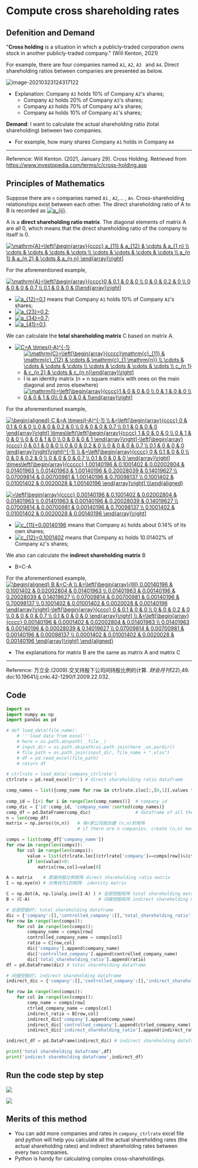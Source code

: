 # Compute cross shareholding rates
## Defenition and Demand

"**Cross holding** is a situation in which a publicly-traded corporation owns stock in another publicly-traded company." (Will Kenton, 2021)

For example, there are four companies named `A1`, `A2`, `A3 ` and  `A4`. Direct shareholding ratios between companies are presented as below.

![image-20210323124317122](https://i.loli.net/2021/03/23/7EHI8qPGS9DBpeJ.png)

* Explanation: Company `A1` holds 10% of Company `A2`'s shares; 
  * Company `A2` holds 20% of Company `A3`'s shares; 
  * Company `A3` holds 70% of Company `A4`'s shares; 
  * Company `A4` holds 10% of Company `A1`'s shares;

**Demand**: I want to calculate the actual shareholding ratio (total shareholding) between two companies.

- For example,  how many shares Company `A1` holds in Company `A4` 

****

Reference: Will Kenton. (2021, January 29). Cross Holding. Retrieved from https://www.investopedia.com/terms/c/cross-holding.asp



## Principles of Mathematics

Suppose there are `n` companies named `A1` , `A2`,... , `An`. Cross-shareholding relationships exist between each other. The direct shareholding ratio of A to B is recorded as <a href="https://www.codecogs.com/eqnedit.php?latex=a_{ij}" target="_blank"><img src="https://latex.codecogs.com/gif.latex?a_{ij}" title="a_{ij}" /></a>.

A is a **direct shareholding ratio matrix**. The diagonal elements of matrix A are all 0, which means that the direct shareholding ratio of the company to itself is 0.

<a href="https://www.codecogs.com/eqnedit.php?latex=\mathrm{A}=\left[\begin{array}{cccc}&space;a_{11}&space;&&space;a_{12}&space;&&space;\cdots&space;&&space;a_{1&space;n}&space;\\&space;\cdots&space;&&space;\cdots&space;&&space;\cdots&space;&&space;\cdots&space;\\&space;\cdots&space;&&space;\cdots&space;&&space;\cdots&space;&&space;\cdots&space;\\&space;a_{n&space;1}&space;&&space;a_{n&space;2}&space;&&space;\cdots&space;&&space;a_{n&space;n}&space;\end{array}\right]" target="_blank"><img src="https://latex.codecogs.com/gif.latex?\mathrm{A}=\left[\begin{array}{cccc}&space;a_{11}&space;&&space;a_{12}&space;&&space;\cdots&space;&&space;a_{1&space;n}&space;\\&space;\cdots&space;&&space;\cdots&space;&&space;\cdots&space;&&space;\cdots&space;\\&space;\cdots&space;&&space;\cdots&space;&&space;\cdots&space;&&space;\cdots&space;\\&space;a_{n&space;1}&space;&&space;a_{n&space;2}&space;&&space;\cdots&space;&&space;a_{n&space;n}&space;\end{array}\right]" title="\mathrm{A}=\left[\begin{array}{cccc} a_{11} & a_{12} & \cdots & a_{1 n} \\ \cdots & \cdots & \cdots & \cdots \\ \cdots & \cdots & \cdots & \cdots \\ a_{n 1} & a_{n 2} & \cdots & a_{n n} \end{array}\right]" /></a>


For the aforementioned example,

<a href="https://www.codecogs.com/eqnedit.php?latex=\mathrm{A}=\left[\begin{array}{cccc}0&space;&&space;0.1&space;&&space;0&space;&&space;0&space;\\&space;0&space;&&space;0&space;&&space;0.2&space;&&space;0&space;\\&space;0&space;&&space;0&space;&&space;0&space;&&space;0.7&space;\\&space;0.1&space;&&space;0&space;&&space;0&space;&&space;0\end{array}\right]" target="_blank"><img src="https://latex.codecogs.com/gif.latex?\mathrm{A}=\left[\begin{array}{cccc}0&space;&&space;0.1&space;&&space;0&space;&&space;0&space;\\&space;0&space;&&space;0&space;&&space;0.2&space;&&space;0&space;\\&space;0&space;&&space;0&space;&&space;0&space;&&space;0.7&space;\\&space;0.1&space;&&space;0&space;&&space;0&space;&&space;0\end{array}\right]" title="\mathrm{A}=\left[\begin{array}{cccc}0 & 0.1 & 0 & 0 \\ 0 & 0 & 0.2 & 0 \\ 0 & 0 & 0 & 0.7 \\ 0.1 & 0 & 0 & 0\end{array}\right]" /></a>

- <a href="https://www.codecogs.com/eqnedit.php?latex=a_{12}=0.1" target="_blank"><img src="https://latex.codecogs.com/gif.latex?a_{12}=0.1" title="a_{12}=0.1" /></a> means that Company `A1` holds 10% of Company `A2`'s shares; 
- <a href="https://www.codecogs.com/eqnedit.php?latex=a_{23}=0.2" target="_blank"><img src="https://latex.codecogs.com/gif.latex?a_{23}=0.2" title="a_{23}=0.2" /></a>;  
- <a href="https://www.codecogs.com/eqnedit.php?latex=a_{34}=0.7" target="_blank"><img src="https://latex.codecogs.com/gif.latex?a_{34}=0.7" title="a_{34}=0.7" /></a>;  
- <a href="https://www.codecogs.com/eqnedit.php?latex=a_{41}=0.1" target="_blank"><img src="https://latex.codecogs.com/gif.latex?a_{41}=0.1" title="a_{41}=0.1" /></a>.

We can calculate the **total shareholding matrix** C based on matrix A.

- <a href="https://www.codecogs.com/eqnedit.php?latex=C=A&space;\times(I-A)^{-1}" target="_blank"><img src="https://latex.codecogs.com/gif.latex?C=A&space;\times(I-A)^{-1}" title="C=A \times(I-A)^{-1}" /></a>
  - <a href="https://www.codecogs.com/eqnedit.php?latex=\mathrm{C}=\left[\begin{array}{cccc}\mathrm{c}_{11}&space;&&space;\mathrm{c}_{12}&space;&&space;\cdots&space;&&space;\mathrm{c}_{1&space;\mathrm{n}}&space;\\&space;\cdots&space;&&space;\cdots&space;&&space;\cdots&space;&&space;\cdots&space;\\&space;\cdots&space;&&space;\cdots&space;&&space;\cdots&space;&&space;\cdots&space;\\&space;c_{n&space;1}&space;&&space;c_{n&space;2}&space;&&space;\cdots&space;&&space;c_{n&space;n}\end{array}\right]" target="_blank"><img src="https://latex.codecogs.com/gif.latex?\mathrm{C}=\left[\begin{array}{cccc}\mathrm{c}_{11}&space;&&space;\mathrm{c}_{12}&space;&&space;\cdots&space;&&space;\mathrm{c}_{1&space;\mathrm{n}}&space;\\&space;\cdots&space;&&space;\cdots&space;&&space;\cdots&space;&&space;\cdots&space;\\&space;\cdots&space;&&space;\cdots&space;&&space;\cdots&space;&&space;\cdots&space;\\&space;c_{n&space;1}&space;&&space;c_{n&space;2}&space;&&space;\cdots&space;&&space;c_{n&space;n}\end{array}\right]" title="\mathrm{C}=\left[\begin{array}{cccc}\mathrm{c}_{11} & \mathrm{c}_{12} & \cdots & \mathrm{c}_{1 \mathrm{n}} \\ \cdots & \cdots & \cdots & \cdots \\ \cdots & \cdots & \cdots & \cdots \\ c_{n 1} & c_{n 2} & \cdots & c_{n n}\end{array}\right]" /></a>
  - I is an identity matrix  (n × n square matrix with ones on the main diagonal and zeros elsewhere)
  - <a href="https://www.codecogs.com/eqnedit.php?latex=\mathrm{I}=\left[\begin{array}{cccc}1&space;&&space;0&space;&&space;0&space;&&space;0&space;\\&space;0&space;&&space;1&space;&&space;0&space;&&space;0&space;\\&space;0&space;&&space;0&space;&&space;1&space;&&space;0\\&space;0&space;&&space;0&space;&&space;0&space;&&space;1\end{array}\right]" target="_blank"><img src="https://latex.codecogs.com/gif.latex?\mathrm{I}=\left[\begin{array}{cccc}1&space;&&space;0&space;&&space;0&space;&&space;0&space;\\&space;0&space;&&space;1&space;&&space;0&space;&&space;0&space;\\&space;0&space;&&space;0&space;&&space;1&space;&&space;0\\&space;0&space;&&space;0&space;&&space;0&space;&&space;1\end{array}\right]" title="\mathrm{I}=\left[\begin{array}{cccc}1 & 0 & 0 & 0 \\ 0 & 1 & 0 & 0 \\ 0 & 0 & 1 & 0\\ 0 & 0 & 0 & 1\end{array}\right]" /></a>

For the aforementioned example,

<a href="https://www.codecogs.com/eqnedit.php?latex=\begin{aligned}&space;C&space;&=A&space;\times(I-A)^{-1}&space;\\&space;&=\left[\begin{array}{cccc}&space;0&space;&&space;0.1&space;&&space;0&space;&&space;0&space;\\&space;0&space;&&space;0&space;&&space;0.2&space;&&space;0&space;\\&space;0&space;&&space;0&space;&&space;0&space;&&space;0.7&space;\\&space;0.1&space;&&space;0&space;&&space;0&space;&&space;0&space;\end{array}\right]&space;\times\left(\left[\begin{array}{cccc}&space;1&space;&&space;0&space;&&space;0&space;&&space;0&space;\\&space;0&space;&&space;1&space;&&space;0&space;&&space;0&space;\\&space;0&space;&&space;0&space;&&space;1&space;&&space;0&space;\\&space;0&space;&&space;0&space;&&space;0&space;&&space;1&space;\end{array}\right]-\left[\begin{array}{cccc}&space;0&space;&&space;0.1&space;&&space;0&space;&&space;0&space;\\&space;0&space;&&space;0&space;&&space;0.2&space;&&space;0&space;\\&space;0&space;&&space;0&space;&&space;0&space;&&space;0.7&space;\\&space;0.1&space;&&space;0&space;&&space;0&space;&&space;0&space;\end{array}\right]\right)^{-1}&space;\\&space;&=\left[\begin{array}{cccc}&space;0&space;&&space;0.1&space;&&space;0&space;&&space;0&space;\\&space;0&space;&&space;0&space;&&space;0.2&space;&&space;0&space;\\&space;0&space;&&space;0&space;&&space;0&space;&&space;0.7&space;\\&space;0.1&space;&&space;0&space;&&space;0&space;&&space;0&space;\end{array}\right]&space;\times\left[\begin{array}{ccccc}&space;1.00140196&space;&&space;0.1001402&space;&&space;0.02002804&space;&&space;0.01401963&space;\\&space;0.01401963&space;&&space;1.00140196&space;&&space;0.20028039&space;&&space;0.14019627&space;\\&space;0.07009814&space;&&space;0.00700981&space;&&space;1.00140196&space;&&space;0.70098137&space;\\&space;0.1001402&space;&&space;0.01001402&space;&&space;0.0020028&space;&&space;1.00140196&space;\end{array}\right]&space;\\\end{aligned}" target="_blank"><img src="https://latex.codecogs.com/gif.latex?\begin{aligned}&space;C&space;&=A&space;\times(I-A)^{-1}&space;\\&space;&=\left[\begin{array}{cccc}&space;0&space;&&space;0.1&space;&&space;0&space;&&space;0&space;\\&space;0&space;&&space;0&space;&&space;0.2&space;&&space;0&space;\\&space;0&space;&&space;0&space;&&space;0&space;&&space;0.7&space;\\&space;0.1&space;&&space;0&space;&&space;0&space;&&space;0&space;\end{array}\right]&space;\times\left(\left[\begin{array}{cccc}&space;1&space;&&space;0&space;&&space;0&space;&&space;0&space;\\&space;0&space;&&space;1&space;&&space;0&space;&&space;0&space;\\&space;0&space;&&space;0&space;&&space;1&space;&&space;0&space;\\&space;0&space;&&space;0&space;&&space;0&space;&&space;1&space;\end{array}\right]-\left[\begin{array}{cccc}&space;0&space;&&space;0.1&space;&&space;0&space;&&space;0&space;\\&space;0&space;&&space;0&space;&&space;0.2&space;&&space;0&space;\\&space;0&space;&&space;0&space;&&space;0&space;&&space;0.7&space;\\&space;0.1&space;&&space;0&space;&&space;0&space;&&space;0&space;\end{array}\right]\right)^{-1}&space;\\&space;&=\left[\begin{array}{cccc}&space;0&space;&&space;0.1&space;&&space;0&space;&&space;0&space;\\&space;0&space;&&space;0&space;&&space;0.2&space;&&space;0&space;\\&space;0&space;&&space;0&space;&&space;0&space;&&space;0.7&space;\\&space;0.1&space;&&space;0&space;&&space;0&space;&&space;0&space;\end{array}\right]&space;\times\left[\begin{array}{ccccc}&space;1.00140196&space;&&space;0.1001402&space;&&space;0.02002804&space;&&space;0.01401963&space;\\&space;0.01401963&space;&&space;1.00140196&space;&&space;0.20028039&space;&&space;0.14019627&space;\\&space;0.07009814&space;&&space;0.00700981&space;&&space;1.00140196&space;&&space;0.70098137&space;\\&space;0.1001402&space;&&space;0.01001402&space;&&space;0.0020028&space;&&space;1.00140196&space;\end{array}\right]&space;\\\end{aligned}" title="\begin{aligned} C &=A \times(I-A)^{-1} \\ &=\left[\begin{array}{cccc} 0 & 0.1 & 0 & 0 \\ 0 & 0 & 0.2 & 0 \\ 0 & 0 & 0 & 0.7 \\ 0.1 & 0 & 0 & 0 \end{array}\right] \times\left(\left[\begin{array}{cccc} 1 & 0 & 0 & 0 \\ 0 & 1 & 0 & 0 \\ 0 & 0 & 1 & 0 \\ 0 & 0 & 0 & 1 \end{array}\right]-\left[\begin{array}{cccc} 0 & 0.1 & 0 & 0 \\ 0 & 0 & 0.2 & 0 \\ 0 & 0 & 0 & 0.7 \\ 0.1 & 0 & 0 & 0 \end{array}\right]\right)^{-1} \\ &=\left[\begin{array}{cccc} 0 & 0.1 & 0 & 0 \\ 0 & 0 & 0.2 & 0 \\ 0 & 0 & 0 & 0.7 \\ 0.1 & 0 & 0 & 0 \end{array}\right] \times\left[\begin{array}{ccccc} 1.00140196 & 0.1001402 & 0.02002804 & 0.01401963 \\ 0.01401963 & 1.00140196 & 0.20028039 & 0.14019627 \\ 0.07009814 & 0.00700981 & 1.00140196 & 0.70098137 \\ 0.1001402 & 0.01001402 & 0.0020028 & 1.00140196 \end{array}\right] \\\end{aligned}" /></a>

  <a href="https://www.codecogs.com/eqnedit.php?latex==\left[\begin{array}{cccc}&space;0.00140196&space;&&space;0.1001402&space;&&space;0.02002804&space;&&space;0.01401963&space;\\&space;0.01401963&space;&&space;0.00140196&space;&&space;0.20028039&space;&&space;0.14019627&space;\\&space;0.07009814&space;&&space;0.00700981&space;&&space;0.00140196&space;&&space;0.70098137&space;\\&space;0.1001402&space;&&space;0.01001402&space;&&space;0.0020028&space;&&space;0.00140196&space;\end{array}\right]" target="_blank"><img src="https://latex.codecogs.com/gif.latex?=\left[\begin{array}{cccc}&space;0.00140196&space;&&space;0.1001402&space;&&space;0.02002804&space;&&space;0.01401963&space;\\&space;0.01401963&space;&&space;0.00140196&space;&&space;0.20028039&space;&&space;0.14019627&space;\\&space;0.07009814&space;&&space;0.00700981&space;&&space;0.00140196&space;&&space;0.70098137&space;\\&space;0.1001402&space;&&space;0.01001402&space;&&space;0.0020028&space;&&space;0.00140196&space;\end{array}\right]" title="=\left[\begin{array}{cccc} 0.00140196 & 0.1001402 & 0.02002804 & 0.01401963 \\ 0.01401963 & 0.00140196 & 0.20028039 & 0.14019627 \\ 0.07009814 & 0.00700981 & 0.00140196 & 0.70098137 \\ 0.1001402 & 0.01001402 & 0.0020028 & 0.00140196 \end{array}\right]" /></a>

- <a href="https://www.codecogs.com/eqnedit.php?latex=c_{11}=0.00140196" target="_blank"><img src="https://latex.codecogs.com/gif.latex?c_{11}=0.00140196" title="c_{11}=0.00140196" /></a> means that Company `A1` holds about 0.14% of its own shares; 
- <a href="https://www.codecogs.com/eqnedit.php?latex=c_{12}=0.1001402" target="_blank"><img src="https://latex.codecogs.com/gif.latex?c_{12}=0.1001402" title="c_{12}=0.1001402" /></a> means that Company `A1` holds 10.01402% of Company `A2`'s shares; 

We also can calculate the **indirect shareholding matrix** B

- B=C-A

For the aforementioned example,
<a href="https://www.codecogs.com/eqnedit.php?latex=\begin{aligned}&space;B&space;&=C-A&space;\\&space;&=\left[\begin{array}{llll}&space;0.00140196&space;&&space;0.1001402&space;&&space;0.02002804&space;&&space;0.01401963&space;\\&space;0.01401963&space;&&space;0.00140196&space;&&space;0.20028039&space;&&space;0.14019627&space;\\&space;0.07009814&space;&&space;0.00700981&space;&&space;0.00140196&space;&&space;0.70098137&space;\\&space;0.1001402&space;&&space;0.01001402&space;&&space;0.0020028&space;&&space;0.00140196&space;\end{array}\right]-\left[\begin{array}{cccc}&space;0&space;&&space;0.1&space;&&space;0&space;&&space;0&space;\\&space;0&space;&&space;0&space;&&space;0.2&space;&&space;0&space;\\&space;0&space;&&space;0&space;&&space;0&space;&&space;0.7&space;\\&space;0.1&space;&&space;0&space;&&space;0&space;&&space;0&space;\end{array}\right]&space;\\&space;&=\left[\begin{array}{cccc}&space;0.00140196&space;&&space;0.0001402&space;&&space;0.02002804&space;&&space;0.01401963&space;\\&space;0.01401963&space;&&space;0.00140196&space;&&space;0.00028039&space;&&space;0.14019627&space;\\&space;0.07009814&space;&&space;0.00700981&space;&&space;0.00140196&space;&&space;0.00098137&space;\\&space;0.0001402&space;&&space;0.01001402&space;&&space;0.0020028&space;&&space;0.00140196&space;\end{array}\right]&space;\end{aligned}" target="_blank"><img src="https://latex.codecogs.com/gif.latex?\begin{aligned}&space;B&space;&=C-A&space;\\&space;&=\left[\begin{array}{llll}&space;0.00140196&space;&&space;0.1001402&space;&&space;0.02002804&space;&&space;0.01401963&space;\\&space;0.01401963&space;&&space;0.00140196&space;&&space;0.20028039&space;&&space;0.14019627&space;\\&space;0.07009814&space;&&space;0.00700981&space;&&space;0.00140196&space;&&space;0.70098137&space;\\&space;0.1001402&space;&&space;0.01001402&space;&&space;0.0020028&space;&&space;0.00140196&space;\end{array}\right]-\left[\begin{array}{cccc}&space;0&space;&&space;0.1&space;&&space;0&space;&&space;0&space;\\&space;0&space;&&space;0&space;&&space;0.2&space;&&space;0&space;\\&space;0&space;&&space;0&space;&&space;0&space;&&space;0.7&space;\\&space;0.1&space;&&space;0&space;&&space;0&space;&&space;0&space;\end{array}\right]&space;\\&space;&=\left[\begin{array}{cccc}&space;0.00140196&space;&&space;0.0001402&space;&&space;0.02002804&space;&&space;0.01401963&space;\\&space;0.01401963&space;&&space;0.00140196&space;&&space;0.00028039&space;&&space;0.14019627&space;\\&space;0.07009814&space;&&space;0.00700981&space;&&space;0.00140196&space;&&space;0.00098137&space;\\&space;0.0001402&space;&&space;0.01001402&space;&&space;0.0020028&space;&&space;0.00140196&space;\end{array}\right]&space;\end{aligned}" title="\begin{aligned} B &=C-A \\ &=\left[\begin{array}{llll} 0.00140196 & 0.1001402 & 0.02002804 & 0.01401963 \\ 0.01401963 & 0.00140196 & 0.20028039 & 0.14019627 \\ 0.07009814 & 0.00700981 & 0.00140196 & 0.70098137 \\ 0.1001402 & 0.01001402 & 0.0020028 & 0.00140196 \end{array}\right]-\left[\begin{array}{cccc} 0 & 0.1 & 0 & 0 \\ 0 & 0 & 0.2 & 0 \\ 0 & 0 & 0 & 0.7 \\ 0.1 & 0 & 0 & 0 \end{array}\right] \\ &=\left[\begin{array}{cccc} 0.00140196 & 0.0001402 & 0.02002804 & 0.01401963 \\ 0.01401963 & 0.00140196 & 0.00028039 & 0.14019627 \\ 0.07009814 & 0.00700981 & 0.00140196 & 0.00098137 \\ 0.0001402 & 0.01001402 & 0.0020028 & 0.00140196 \end{array}\right] \end{aligned}" /></a>

- The explanations for matrix B are the same as matrix A and matrix C

****

Reference:  万立全.(2009).交叉持股下公司间持股比例的计算. *财会月刊*(22),49. doi:10.19641/j.cnki.42-1290/f.2009.22.032.


## Code
```python
import os
import numpy as np 
import pandas as pd 

# def load_data(file_name):
    # '''load data from excel'''
    # here = os.path.abspath(__file__)
    # input_dir = os.path.abspath(os.path.join(here ,os.pardir))
    # file_path = os.path.join(input_dir, file_name + ".xlsx")
    # df = pd.read_excel(file_path)
    # return df

# ctrlrate = load_data('company_ctrlrate') 
ctrlrate = pd.read_excel(r'') # direct shareholding ratio dataframe

comp_names = list({comp_name for row in ctrlrate.iloc[:,[0,1]].values for comp_name in row}) # 获取控股公司和被控股公司名，集合去重，转list
                                                                                             # company name
comp_id = [i+1 for i in range(len(comp_names))]  # company id
comp_dic = {'id':comp_id, 'company_name':sorted(comp_names)}
comp_df = pd.DataFrame(comp_dic)                 # dataframe of all the companies
n = len(comp_df)
matrix = np.zeros((n,n))   # 有n家公司就创建 (n,n)的矩阵
                           # if there are n companies, create (n,n) matrix

comps = list(comp_df['company_name'])
for row in range(len(comps)):
    for col in range(len(comps)):
        value = list(ctrlrate.loc[(ctrlrate['company']==comps[row])&(ctrlrate['controlled_company']==comps[col]),'rate'])    
        if len(value)>0:
            matrix[row,col]=value[0]      

A = matrix    # 直接持股比例矩阵 direct shareholding ratio matrix
I = np.eye(n) # 对角线为1的矩阵  identity matrix

C = np.dot(A, np.linalg.inv(I-A) ) # 全部控股矩阵 total shareholding matrix; C = A*(I-A)^{-1}
B = (C-A)                          # 间接控股矩阵 indirect shareholding matrix

# 全部控股df; total shareholding dataframe
dic = {'company':[],'controlled_company':[],'total_shareholding_ratio':[]}
for row in range(len(comps)):
    for col in range(len(comps)):       
        company_name = comps[row]
        controlled_company_name = comps[col] 
        ratio = C[row,col]
        dic['company'].append(company_name)
        dic['controlled_company'].append(controlled_company_name)
        dic['total_shareholding_ratio'].append(ratio)
df = pd.DataFrame(dic) # total shareholding dataframe

# 间接控股df; indirect shareholding dataframe
indirect_dic = {'company':[],'controlled_company':[],'indirect_shareholding_ratio':[]}

for row in range(len(comps)):
    for col in range(len(comps)):       
        comp_name = comps[row]
        ctrled_company_name = comps[col] 
        indirect_ratio = B[row,col]
        indirect_dic['company'].append(comp_name)
        indirect_dic['controlled_company'].append(ctrled_company_name)
        indirect_dic['indirect_shareholding_ratio'].append(indirect_ratio)

indirect_df = pd.DataFrame(indirect_dic) # indirect shareholding dataframe

print('total shareholding dataframe',df)
print('indirect shareholding dataframe',indirect_df)

```


## Run the code step by step

![](https://i.loli.net/2021/03/18/fz1JlqcREknSmFW.png)

![](https://i.loli.net/2021/03/18/1hzjIqYmXxAaSb9.png)



## Merits of this method

- You can add more companies and rates in  `company_ctrlrate` excel file and python will help you calculate all the actual shareholding rates (the actual shareholding rates) and indirect shareholding rates between every two companies.
- Python is handy for calculating complex cross-shareholdings.
